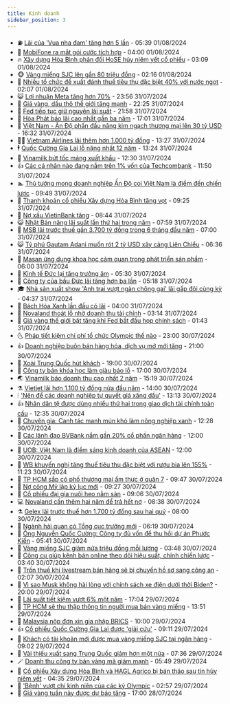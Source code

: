 ```yaml
---
title: Kinh doanh
sidebar_position: 3
---
```


<!-- vnexpress-kinh-doanh:START -->
- ⛽️ [Lãi của &#39;Vua nha đam&#39; tăng hơn 5 lần](https://vnexpress.net/lai-cua-vua-nha-dam-tang-hon-5-lan-4776502.html) - 05:39 01/08/2024
- 🐲 [MobiFone ra mắt gói cước tích hợp](https://vnexpress.net/mobifone-ra-mat-goi-cuoc-tich-hop-4776483.html) - 04:00 01/08/2024
- 🔥 [Xây dựng Hòa Bình phản đối HoSE hủy niêm yết cổ phiếu](https://vnexpress.net/xay-dung-hoa-binh-phan-doi-hose-huy-niem-yet-co-phieu-4776412.html) - 03:09 01/08/2024
- 🐵 [Vàng miếng SJC lên gần 80 triệu đồng](https://vnexpress.net/gia-vang-moi-nhat-hom-nay-1-8-4776409.html) - 02:16 01/08/2024
- 🦅 [Nhiều tổ chức đề xuất đánh thuế tiêu thụ đặc biệt 40% với nước ngọt](https://vnexpress.net/nhieu-to-chuc-de-xuat-danh-thue-tieu-thu-dac-biet-40-voi-nuoc-ngot-4776197.html) - 02:07 01/08/2024
- 😺 [Lợi nhuận Meta tăng hơn 70%](https://vnexpress.net/loi-nhuan-meta-tang-hon-70-4776346.html) - 23:56 31/07/2024
- 🤩 [Giá vàng, dầu thô thế giới tăng mạnh](https://vnexpress.net/gia-vang-dau-tho-the-gioi-tang-manh-4776345.html) - 22:25 31/07/2024
- 🌮 [Fed tiếp tục giữ nguyên lãi suất](https://vnexpress.net/fed-tiep-tuc-giu-nguyen-lai-suat-4776344.html) - 21:58 31/07/2024
- 🧰 [Hòa Phát báo lãi cao nhất gần ba năm](https://vnexpress.net/hoa-phat-bao-lai-cao-nhat-gan-ba-nam-4776325.html) - 17:01 31/07/2024
- 🤔 [Việt Nam - Ấn Độ phấn đấu nâng kim ngạch thương mại lên 30 tỷ USD](https://vnexpress.net/viet-nam-an-do-phan-dau-nang-kim-ngach-thuong-mai-len-30-ty-usd-4776327.html) - 16:32 31/07/2024
- 🧑‍💻 [Vietnam Airlines lãi thêm hơn 1.000 tỷ đồng](https://vnexpress.net/vietnam-airlines-lai-them-hon-1-000-ty-dong-4776284.html) - 13:27 31/07/2024
- 🕴 [Quốc Cường Gia Lai lỗ nặng nhất 12 năm](https://vnexpress.net/quoc-cuong-gia-lai-lo-nang-nhat-12-nam-4776297.html) - 13:24 31/07/2024
- 🦩 [Vinamilk bứt tốc mảng xuất khẩu](https://vnexpress.net/vinamilk-but-toc-mang-xuat-khau-4776246.html) - 12:30 31/07/2024
- 👍 [Các cá nhân nào đang nắm trên 1% vốn của Techcombank](https://vnexpress.net/vo-chu-tich-techcombank-va-nguoi-lien-quan-so-huu-mot-phan-ba-co-phan-ngan-hang-4776273.html) - 11:50 31/07/2024
- 🏊 [Thủ tướng mong doanh nghiệp Ấn Độ coi Việt Nam là điểm đến chiến lược](https://vnexpress.net/thu-tuong-mong-doanh-nghiep-an-do-coi-viet-nam-la-diem-den-chien-luoc-4776219.html) - 09:49 31/07/2024
- 🤡 [Thanh khoản cổ phiếu Xây dựng Hòa Bình tăng vọt](https://vnexpress.net/thanh-khoan-co-phieu-xay-dung-hoa-binh-tang-vot-4776252.html) - 09:25 31/07/2024
- 👀 [Nợ xấu VietinBank tăng](https://vnexpress.net/no-xau-vietinbank-tang-4776213.html) - 08:44 31/07/2024
- 😺 [Nhật Bản nâng lãi suất lần thứ hai trong năm](https://vnexpress.net/nhat-ban-nang-lai-suat-lan-thu-hai-trong-nam-4776165.html) - 07:59 31/07/2024
- 🦣 [MSB lãi trước thuế gần 3.700 tỷ đồng trong 6 tháng đầu năm](https://vnexpress.net/msb-lai-truoc-thue-gan-3-700-ty-dong-trong-6-thang-dau-nam-4776084.html) - 07:00 31/07/2024
- 😺 [Tỷ phú Gautam Adani muốn rót 2 tỷ USD xây cảng Liên Chiểu](https://vnexpress.net/ty-phu-gautam-adani-muon-rot-2-ty-usd-xay-cang-lien-chieu-4776028.html) - 06:36 31/07/2024
- 💼 [Masan ứng dụng khoa học cảm quan trong phát triển sản phẩm](https://vnexpress.net/masan-ung-dung-khoa-hoc-cam-quan-trong-phat-trien-san-pham-4776147.html) - 06:00 31/07/2024
- 🤗 [Kinh tế Đức lại tăng trưởng âm](https://vnexpress.net/kinh-te-duc-lai-tang-truong-am-4776047.html) - 05:30 31/07/2024
- 👀 [Công ty của bầu Đức lãi tăng hơn ba lần](https://vnexpress.net/cong-ty-cua-bau-duc-lai-tang-hon-ba-lan-4775991.html) - 05:18 31/07/2024
- 🎓 [Nhà sản xuất show &#39;Anh trai vượt ngàn chông gai&#39; lãi gấp đôi cùng kỳ](https://vnexpress.net/nha-san-xuat-show-anh-trai-vuot-ngan-chong-gai-lai-gap-doi-cung-ky-4776080.html) - 04:37 31/07/2024
- 🗽 [Bách Hóa Xanh lần đầu có lãi](https://vnexpress.net/bach-hoa-xanh-lan-dau-co-lai-4775897.html) - 04:00 31/07/2024
- 🚀 [Novaland thoát lỗ nhờ doanh thu tài chính](https://vnexpress.net/novaland-thoat-lo-nho-doanh-thu-tai-chinh-4775976.html) - 03:14 31/07/2024
- 🤗 [Giá vàng thế giới bật tăng khi Fed bắt đầu họp chính sách](https://vnexpress.net/gia-vang-the-gioi-bat-tang-khi-fed-bat-dau-hop-chinh-sach-4775978.html) - 01:43 31/07/2024
- 🌜 [Pháp tiết kiệm chi phí tổ chức Olympic thế nào](https://vnexpress.net/phap-tiet-kiem-chi-phi-to-chuc-olympic-the-nao-4775382.html) - 23:00 30/07/2024
- 👍 [Doanh nghiệp buôn bán hàng hóa, dịch vụ mở mới tăng](https://vnexpress.net/doanh-nghiep-buon-ban-hang-hoa-dich-vu-mo-moi-tang-4775862.html) - 21:00 30/07/2024
- 🤖 [Xoài Trung Quốc hút khách](https://vnexpress.net/xoai-trung-quoc-hut-khach-4772141.html) - 19:00 30/07/2024
- 🫣 [Công ty bán khóa học làm giàu báo lỗ](https://vnexpress.net/cong-ty-ban-khoa-hoc-lam-giau-bao-lo-4775899.html) - 17:00 30/07/2024
- 🌏 [Vinamilk báo doanh thu cao nhất 2 năm](https://vnexpress.net/vinamilk-lai-cao-nhat-11-quy-4775889.html) - 15:19 30/07/2024
- ⚗️ [Vietjet lãi hơn 1.100 tỷ đồng nửa đầu năm](https://vnexpress.net/vietjet-lai-hon-1-100-ty-dong-nua-dau-nam-4775858.html) - 14:00 30/07/2024
- 🕯 [&#39;Nên để các doanh nghiệp tự quyết giá xăng dầu&#39;](https://vnexpress.net/nen-de-cac-doanh-nghiep-tu-quyet-gia-xang-dau-4775881.html) - 13:13 30/07/2024
- 👍 [Nhân dân tệ được dùng nhiều thứ hai trong giao dịch tài chính toàn cầu](https://vnexpress.net/nhan-dan-te-duoc-dung-nhieu-thu-hai-trong-giao-dich-tai-chinh-toan-cau-4775872.html) - 12:35 30/07/2024
- 🤠 [Chuyên gia: Canh tác manh mún khó làm nông nghiệp xanh](https://vnexpress.net/chuyen-gia-canh-tac-manh-mun-kho-lam-nong-nghiep-xanh-4775768.html) - 12:28 30/07/2024
- 🌊 [Các lãnh đạo BVBank nắm gần 20% cổ phần ngân hàng](https://vnexpress.net/dan-lanh-dao-bvbank-nam-gan-20-co-phan-ngan-hang-4775797.html) - 12:00 30/07/2024
- 🌈 [UOB: Việt Nam là điểm sáng kinh doanh của ASEAN](https://vnexpress.net/uob-viet-nam-la-diem-sang-kinh-doanh-cua-asean-4773002.html) - 12:00 30/07/2024
- 🥳 [WB khuyến nghị tăng thuế tiêu thụ đặc biệt với rượu bia lên 155%](https://vnexpress.net/wb-khuyen-nghi-tang-thue-tieu-thu-dac-biet-voi-ruou-bia-len-155-4775778.html) - 11:23 30/07/2024
- 🐻 [TP HCM sắp có phố thương mại ẩm thực ở quận 7](https://vnexpress.net/tp-hcm-sap-co-pho-thuong-mai-am-thuc-o-quan-7-4775683.html) - 09:47 30/07/2024
- 💫 [Nợ công Mỹ lập kỷ lục mới](https://vnexpress.net/no-cong-my-lap-ky-luc-moi-4775734.html) - 09:27 30/07/2024
- 🤩 [Cổ phiếu đại gia nuôi heo nằm sàn](https://vnexpress.net/chung-khoan-hom-nay-30-7-co-phieu-dai-gia-nuoi-heo-nam-san-4775795.html) - 09:06 30/07/2024
- 💻 [Novaland cần thêm hai năm để trả hết nợ](https://vnexpress.net/novaland-can-them-hai-nam-de-tra-het-no-4775753.html) - 08:38 30/07/2024
- ⚗️ [Gelex lãi trước thuế hơn 1.700 tỷ đồng sau hai quý](https://vnexpress.net/gelex-lai-truoc-thue-hon-1-700-ty-dong-sau-hai-quy-4775594.html) - 08:00 30/07/2024
- 🌈 [Ngành hải quan có Tổng cục trưởng mới](https://vnexpress.net/nganh-hai-quan-co-tong-cuc-truong-moi-4775681.html) - 06:19 30/07/2024
- 🌝 [Ông Nguyễn Quốc Cường: Công ty đủ vốn để thu hồi dự án Phước Kiển](https://vnexpress.net/ong-nguyen-quoc-cuong-cong-ty-du-von-de-thu-hoi-du-an-phuoc-kien-4775671.html) - 05:41 30/07/2024
- 🥸 [Vàng miếng SJC giảm nửa triệu đồng mỗi lượng](https://vnexpress.net/gia-vang-moi-nhat-hom-nay-30-7-4775616.html) - 03:48 30/07/2024
- 🦆 [Công cụ giúp kênh bán online theo dõi hiệu suất, chỉnh chiến lược](https://vnexpress.net/cong-cu-giup-kenh-ban-online-theo-doi-hieu-suat-chinh-chien-luoc-4771319.html) - 03:40 30/07/2024
- 🌋 [Trốn thuế khi livestream bán hàng sẽ bị chuyển hồ sơ sang công an](https://vnexpress.net/tron-thue-khi-livestream-ban-hang-se-bi-chuyen-ho-so-sang-cong-an-4775433.html) - 02:07 30/07/2024
- 🦍 [Vì sao Musk không hài lòng với chính sách xe điện dưới thời Biden?](https://vnexpress.net/vi-sao-musk-khong-hai-long-voi-chinh-sach-xe-dien-duoi-thoi-biden-4775078.html) - 20:00 29/07/2024
- 🤔 [Lãi suất tiết kiệm vượt 6% một năm](https://vnexpress.net/lai-suat-tiet-kiem-len-6-mot-nam-4775159.html) - 17:04 29/07/2024
- 🧰 [TP HCM sẽ thu thập thông tin người mua bán vàng miếng](https://vnexpress.net/tp-hcm-se-thu-thap-thong-tin-nguoi-mua-ban-vang-mieng-4775316.html) - 13:51 29/07/2024
- 🌝 [Malaysia nộp đơn xin gia nhập BRICS](https://vnexpress.net/malaysia-nop-don-xin-gia-nhap-brics-4775350.html) - 10:00 29/07/2024
- 👍 [Cổ phiếu Quốc Cường Gia Lai được &#39;giải cứu&#39;](https://vnexpress.net/co-phieu-quoc-cuong-gia-lai-duoc-giai-cuu-4775321.html) - 09:11 29/07/2024
- 🗽 [Khách có tài khoản mới được mua vàng miếng SJC tại ngân hàng](https://vnexpress.net/khach-co-tai-khoan-moi-duoc-mua-vang-mieng-sjc-tai-ngan-hang-4775283.html) - 09:02 29/07/2024
- 🐎 [Vải thiều xuất sang Trung Quốc giảm hơn một nửa](https://vnexpress.net/vai-thieu-xuat-sang-trung-quoc-giam-hon-mot-nua-4775135.html) - 07:36 29/07/2024
- 🪄 [Doanh thu công ty bán vàng mã giảm mạnh](https://vnexpress.net/doanh-thu-cong-ty-ban-vang-ma-giam-manh-4775152.html) - 05:49 29/07/2024
- 🎊 [Cổ phiếu Xây dựng Hòa Bình và HAGL Agrico bị bán tháo sau tin hủy niêm yết](https://vnexpress.net/co-phieu-xay-dung-hoa-binh-va-hagl-agrico-bi-ban-thao-sau-tin-huy-niem-yet-4775167.html) - 04:35 29/07/2024
- 🗽 [&#39;Bệnh&#39; vượt chi kinh niên của các kỳ Olympic](https://vnexpress.net/benh-vuot-chi-kinh-nien-cua-cac-ky-olympic-4774963.html) - 02:57 29/07/2024
- 🦩 [Giá vàng tuần này được dự báo tăng](https://vnexpress.net/gia-vang-tuan-nay-duoc-du-bao-tang-4774935.html) - 17:00 28/07/2024<!-- vnexpress-kinh-doanh:END -->

